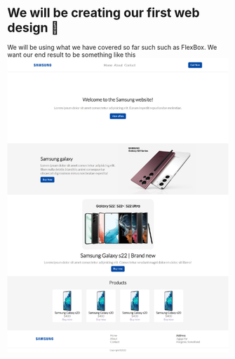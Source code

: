 # We will be creating our first web design 🎉

We will be using what we have covered so far such such as FlexBox. We want our end result to be something like this
![](/images/final_product.PNG?raw=true)
